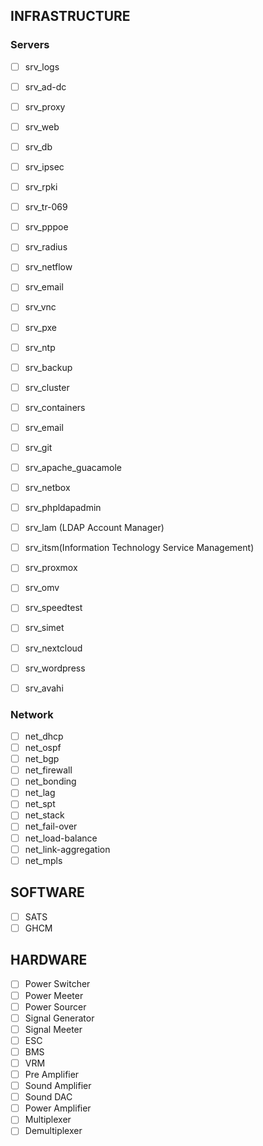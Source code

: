 

## INFRASTRUCTURE

### Servers

- [ ] srv_logs
- [ ] srv_ad-dc
- [ ] srv_proxy
- [ ] srv_web
- [ ] srv_db
- [ ] srv_ipsec
- [ ] srv_rpki
- [ ] srv_tr-069
- [ ] srv_pppoe
- [ ] srv_radius

- [ ] srv_netflow

- [ ] srv_email
- [ ] srv_vnc
- [ ] srv_pxe
- [ ] srv_ntp
- [ ] srv_backup
- [ ] srv_cluster
- [ ] srv_containers
- [ ] srv_email
- [ ] srv_git
- [ ] srv_apache_guacamole
- [ ] srv_netbox
- [ ] srv_phpldapadmin
- [ ] srv_lam (LDAP Account Manager)

- [ ] srv_itsm(Information Technology Service Management)

- [ ] srv_proxmox
- [ ] srv_omv
- [ ] srv_speedtest
- [ ] srv_simet
- [ ] srv_nextcloud
- [ ] srv_wordpress
- [ ] srv_avahi

### Network

- [ ] net_dhcp
- [ ] net_ospf
- [ ] net_bgp
- [ ] net_firewall
- [ ] net_bonding
- [ ] net_lag
- [ ] net_spt
- [ ] net_stack
- [ ] net_fail-over
- [ ] net_load-balance
- [ ] net_link-aggregation
- [ ] net_mpls

## SOFTWARE

- [ ] SATS
- [ ] GHCM

## HARDWARE

- [ ] Power Switcher
- [ ] Power Meeter
- [ ] Power Sourcer
- [ ] Signal Generator
- [ ] Signal Meeter
- [ ] ESC
- [ ] BMS
- [ ] VRM
- [ ] Pre Amplifier
- [ ] Sound Amplifier
- [ ] Sound DAC
- [ ] Power Amplifier
- [ ] Multiplexer
- [ ] Demultiplexer